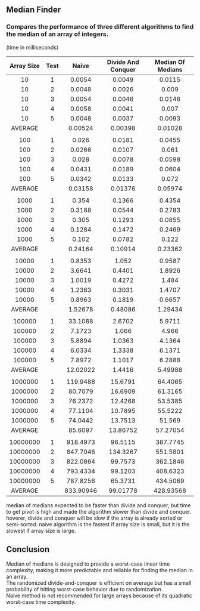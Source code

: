 ## Median Finder

 ### Compares the performance of three different algorithms to find the median of an array of integers.
(time in milliseconds)

| Array Size | Test |   Naive   | Divide And Conquer | Median Of Medians |
|:----------:|:----:|:---------:|:------------------:|:-----------------:|
|     10     |  1   |  0.0054   |       0.0049       |      0.0115       |
|     10     |  2   |  0.0048   |       0.0026       |       0.009       |
|     10     |  3   |  0.0054   |       0.0046       |      0.0146       |
|     10     |  4   |  0.0058   |       0.0041       |       0.007       |
|     10     |  5   |  0.0048   |       0.0037       |      0.0093       |
|  AVERAGE   |      |  0.00524  |      0.00398       |      0.01028      |
|            |      |           |                    |                   |
|    100     |  1   |   0.026   |       0.0181       |      0.0455       |
|    100     |  2   |  0.0266   |       0.0107       |       0.061       |
|    100     |  3   |   0.028   |       0.0078       |      0.0598       |
|    100     |  4   |  0.0431   |       0.0189       |      0.0604       |
|    100     |  5   |  0.0342   |       0.0133       |       0.072       |
|  AVERAGE   |      |  0.03158  |      0.01376       |      0.05974      |
|            |      |           |                    |                   |
|    1000    |  1   |   0.354   |       0.1366       |      0.4354       |
|    1000    |  2   |  0.3188   |       0.0544       |      0.2783       |
|    1000    |  3   |   0.305   |       0.1293       |      0.0855       |
|    1000    |  4   |  0.1284   |       0.1472       |      0.2469       |
|    1000    |  5   |   0.102   |       0.0782       |       0.122       |
|  AVERAGE   |      |  0.24164  |      0.10914       |      0.23362      |
|            |      |           |                    |                   |
|   10000    |  1   |  0.8353   |       1.052        |      0.9587       |
|   10000    |  2   |  3.6641   |       0.4401       |      1.8926       |
|   10000    |  3   |  1.0019   |       0.4272       |       1.484       |
|   10000    |  4   |  1.2363   |       0.3031       |      1.4707       |
|   10000    |  5   |  0.8963   |       0.1819       |      0.6657       |
|  AVERAGE   |      |  1.52678  |      0.48086       |      1.29434      |
|            |      |           |                    |                   |
|   100000   |  1   |  33.1088  |       2.6702       |      5.9711       |
|   100000   |  2   |  7.1723   |       1.066        |       4.966       |
|   100000   |  3   |  5.8894   |       1.0363       |      4.1364       |
|   100000   |  4   |  6.0334   |       1.3338       |      6.1371       |
|   100000   |  5   |  7.8972   |       1.1017       |      6.2888       |
|  AVERAGE   |      | 12.02022  |       1.4416       |      5.49988      |
|            |      |           |                    |                   |
|  1000000   |  1   | 119.9488  |      15.6791       |      64.4065      |
|  1000000   |  2   |  80.7079  |      16.6909       |      61.3165      |
|  1000000   |  3   |  76.2372  |      12.4268       |      53.5385      |
|  1000000   |  4   |  77.1104  |      10.7895       |      55.5222      |
|  1000000   |  5   |  74.0442  |      13.7513       |      51.569       |
|  AVERAGE   |      |  85.6097  |      13.86752      |     57.27054      |
|            |      |           |                    |                   |
|  10000000  |  1   | 918.4973  |      96.5115       |     387.7745      |
|  10000000  |  2   | 847.7046  |      134.3267      |     551.5801      |
|  10000000  |  3   | 822.0864  |      99.7573       |     362.1846      |
|  10000000  |  4   | 793.4334  |      99.1203       |     408.6323      |
|  10000000  |  5   | 787.8256  |      65.3731       |     434.5069      |
|  AVERAGE   |      | 833.90946 |      99.01778      |     428.93568     |

median of medians expected to be faster than divide and conquer, but time to get pivot is high and made the algorithm slower than divide and conquer.
hoverer, divide and conquer will be slow if the array is already sorted or semi-sorted.
naive algorithm is the fastest if array size is small, but it is the slowest if array size is large.
## Conclusion
Median of medians is designed to  provide a worst-case linear time complexity, making it more
predictable and reliable for finding the median in an array.  
The randomized divide-and-conquer is efficient on average but has a small probability of hitting worst-case behavior due to randomization.  
Naive method is not recommended for large arrays because of its quadratic worst-case time complexity.













          
